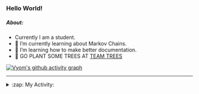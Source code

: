 ### Hello World!

##### About:
- Currently I am a student.
- 🌱 I’m currently learning about Markov Chains.
- 🌱 I’m learning how to make better documentation.
- 🌱 GO PLANT SOME TREES AT [TEAM TREES](https://teamtrees.org/)

[![Vyom's github activity graph](https://activity-graph.herokuapp.com/graph?username=Vyvy-vi)](https://github.com/ashutosh00710/github-readme-activity-graph)

---
<details>
  <summary>:zap: My Activity:</summary>
  
<!--START_SECTION:waka-->
![Code Time](http://img.shields.io/badge/Code%20Time-832%20hrs%2034%20mins-blue)

**I'm a Night 🦉** 

```text
🌞 Morning    67 commits     ██░░░░░░░░░░░░░░░░░░░░░░░   8.24% 
🌆 Daytime    199 commits    ██████░░░░░░░░░░░░░░░░░░░   24.48% 
🌃 Evening    281 commits    ████████░░░░░░░░░░░░░░░░░   34.56% 
🌙 Night      266 commits    ████████░░░░░░░░░░░░░░░░░   32.72%

```
📅 **I'm Most Productive on Sunday** 

```text
Monday       72 commits     ██░░░░░░░░░░░░░░░░░░░░░░░   8.86% 
Tuesday      134 commits    ████░░░░░░░░░░░░░░░░░░░░░   16.48% 
Wednesday    122 commits    ███░░░░░░░░░░░░░░░░░░░░░░   15.01% 
Thursday     106 commits    ███░░░░░░░░░░░░░░░░░░░░░░   13.04% 
Friday       110 commits    ███░░░░░░░░░░░░░░░░░░░░░░   13.53% 
Saturday     92 commits     ██░░░░░░░░░░░░░░░░░░░░░░░   11.32% 
Sunday       177 commits    █████░░░░░░░░░░░░░░░░░░░░   21.77%

```


📊 **This Week I Spent My Time On** 

```text
🔥 Editors: 
VS Code                  4 hrs 25 mins       ███████████████████████░░   94.66% 
Vim                      14 mins             █░░░░░░░░░░░░░░░░░░░░░░░░   5.34%

🐱‍💻 Projects: 
palantir                 3 hrs 31 mins       ██████████████████░░░░░░░   75.45% 
praise                   34 mins             ███░░░░░░░░░░░░░░░░░░░░░░   12.34% 
discord-bot-army-basic-bo14 mins             █░░░░░░░░░░░░░░░░░░░░░░░░   5.15% 
Call-Reminders-template  6 mins              ░░░░░░░░░░░░░░░░░░░░░░░░░   2.46% 
Unknown Project          6 mins              ░░░░░░░░░░░░░░░░░░░░░░░░░   2.24%

```


 Last Updated on 09/07/2022 04:07:35 UTC
<!--END_SECTION:waka-->
</details>
